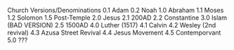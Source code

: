 
Church Versions/Denominations
0.1 Adam
0.2 Noah
1.0 Abraham
1.1 Moses
1.2 Solomon
1.5 Post-Temple
2.0 Jesus
2.1 200AD
2.2 Constantine
3.0 Islam (BAD VERSION)
2.5 1500AD
4.0 Luther (1517)
4.1 Calvin
4.2 Wesley (2nd revival)
4.3 Azusa Street Revival
4.4 Jesus Movement
4.5 Contemporvant
5.0 ???
